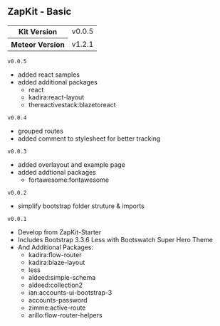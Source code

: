 ZapKit - Basic
----------------

<table>
  <tbody>
    <tr>
      <th>Kit Version</th>
      <td>v0.0.5</td>
    </tr>
    <tr>
      <th>Meteor Version</th>
      <td>v1.2.1</td>
    </tr>
  </tbody>
</table>

`v0.0.5`

- added react samples
- added additional packages
    - react
    - kadira:react-layout
    - thereactivestack:blazetoreact

`v0.0.4`

- grouped routes
- added comment to stylesheet for better tracking

`v0.0.3`

- added overlayout and example page
- added addtional packages
    - fortawesome:fontawesome

`v0.0.2`

- simplify bootstrap folder struture & imports

`v0.0.1`

- Develop from ZapKit-Starter
- Includes Bootstrap 3.3.6 Less with Bootswatch Super Hero Theme
- And Additional Packages:
    - kadira:flow-router
    - kadira:blaze-layout
    - less
    - aldeed:simple-schema
    - aldeed:collection2
    - ian:accounts-ui-bootstrap-3
    - accounts-password
    - zimme:active-route
    - arillo:flow-router-helpers
    



